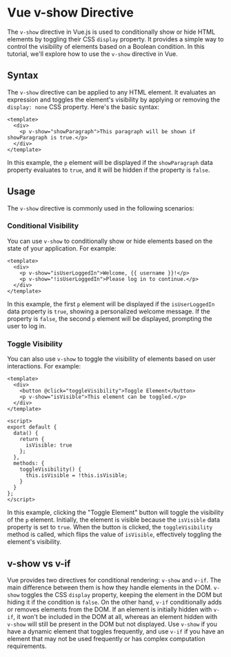# Vue v-show Directive

The `v-show` directive in Vue.js is used to conditionally show or hide HTML elements by toggling their CSS `display` property. It provides a simple way to control the visibility of elements based on a Boolean condition. In this tutorial, we'll explore how to use the `v-show` directive in Vue.

## Syntax

The `v-show` directive can be applied to any HTML element. It evaluates an expression and toggles the element's visibility by applying or removing the `display: none` CSS property. Here's the basic syntax:
```vue
<template>
  <div>
    <p v-show="showParagraph">This paragraph will be shown if showParagraph is true.</p>
  </div>
</template>
```

In this example, the `p` element will be displayed if the `showParagraph` data property evaluates to `true`, and it will be hidden if the property is `false`.

## Usage

The `v-show` directive is commonly used in the following scenarios:

### Conditional Visibility

You can use `v-show` to conditionally show or hide elements based on the state of your application. For example:
```vue
<template>
  <div>
    <p v-show="isUserLoggedIn">Welcome, {{ username }}!</p>
    <p v-show="!isUserLoggedIn">Please log in to continue.</p>
  </div>
</template>
```

In this example, the first `p` element will be displayed if the `isUserLoggedIn` data property is `true`, showing a personalized welcome message. If the property is `false`, the second `p` element will be displayed, prompting the user to log in.

### Toggle Visibility

You can also use `v-show` to toggle the visibility of elements based on user interactions. For example:
```vue
<template>
  <div>
    <button @click="toggleVisibility">Toggle Element</button>
    <p v-show="isVisible">This element can be toggled.</p>
  </div>
</template>

<script>
export default {
  data() {
    return {
      isVisible: true
    };
  },
  methods: {
    toggleVisibility() {
      this.isVisible = !this.isVisible;
    }
  }
};
</script>
```

In this example, clicking the "Toggle Element" button will toggle the visibility of the `p` element. Initially, the element is visible because the `isVisible` data property is set to `true`. When the button is clicked, the `toggleVisibility` method is called, which flips the value of `isVisible`, effectively toggling the element's visibility.

## v-show vs v-if

Vue provides two directives for conditional rendering: `v-show` and `v-if`. The main difference between them is how they handle elements in the DOM. `v-show` toggles the CSS `display` property, keeping the element in the DOM but hiding it if the condition is `false`. On the other hand, `v-if` conditionally adds or removes elements from the DOM. If an element is initially hidden with `v-if`, it won't be included in the DOM at all, whereas an element hidden with `v-show` will still be present in the DOM but not displayed. Use `v-show` if you have a dynamic element that toggles frequently, and use `v-if` if you have an element that may not be used frequently or has complex computation requirements.
